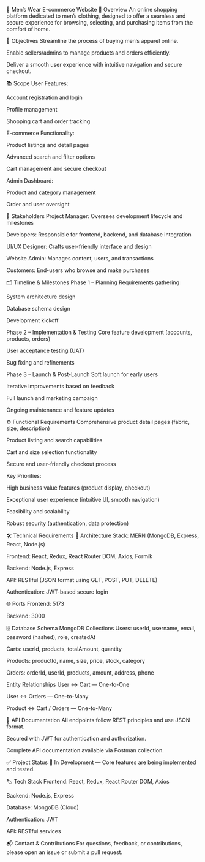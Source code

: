 🛒 Men’s Wear E-commerce Website
📌 Overview
An online shopping platform dedicated to men’s clothing, designed to offer a seamless and secure experience for browsing, selecting, and purchasing items from the comfort of home.

🎯 Objectives
Streamline the process of buying men’s apparel online.

Enable sellers/admins to manage products and orders efficiently.

Deliver a smooth user experience with intuitive navigation and secure checkout.

📚 Scope
User Features:

Account registration and login

Profile management

Shopping cart and order tracking

E-commerce Functionality:

Product listings and detail pages

Advanced search and filter options

Cart management and secure checkout

Admin Dashboard:

Product and category management

Order and user oversight

👥 Stakeholders
Project Manager: Oversees development lifecycle and milestones

Developers: Responsible for frontend, backend, and database integration

UI/UX Designer: Crafts user-friendly interface and design

Website Admin: Manages content, users, and transactions

Customers: End-users who browse and make purchases

🗂️ Timeline & Milestones
Phase 1 – Planning
Requirements gathering

System architecture design

Database schema design

Development kickoff

Phase 2 – Implementation & Testing
Core feature development (accounts, products, orders)

User acceptance testing (UAT)

Bug fixing and refinements

Phase 3 – Launch & Post-Launch
Soft launch for early users

Iterative improvements based on feedback

Full launch and marketing campaign

Ongoing maintenance and feature updates

⚙️ Functional Requirements
Comprehensive product detail pages (fabric, size, description)

Product listing and search capabilities

Cart and size selection functionality

Secure and user-friendly checkout process

Key Priorities:

High business value features (product display, checkout)

Exceptional user experience (intuitive UI, smooth navigation)

Feasibility and scalability

Robust security (authentication, data protection)

🛠️ Technical Requirements
🔧 Architecture
Stack: MERN (MongoDB, Express, React, Node.js)

Frontend: React, Redux, React Router DOM, Axios, Formik

Backend: Node.js, Express

API: RESTful (JSON format using GET, POST, PUT, DELETE)

Authentication: JWT-based secure login

🌐 Ports
Frontend: 5173

Backend: 3000

🗄️ Database Schema
MongoDB Collections
Users: userId, username, email, password (hashed), role, createdAt

Carts: userId, products, totalAmount, quantity

Products: productId, name, size, price, stock, category

Orders: orderId, userId, products, amount, address, phone

Entity Relationships
User ↔ Cart — One-to-One

User ↔ Orders — One-to-Many

Product ↔ Cart / Orders — One-to-Many

📑 API Documentation
All endpoints follow REST principles and use JSON format.

Secured with JWT for authentication and authorization.

Complete API documentation available via Postman collection.

✅ Project Status
🚀 In Development — Core features are being implemented and tested.

🏷️ Tech Stack
Frontend: React, Redux, React Router DOM, Axios

Backend: Node.js, Express

Database: MongoDB (Cloud)

Authentication: JWT

API: RESTful services

📬 Contact & Contributions
For questions, feedback, or contributions, please open an issue or submit a pull request.

